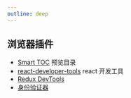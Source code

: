 ```yaml
---
outline: deep
---
```

## 浏览器插件
- [Smart TOC](https://chromewebstore.google.com/detail/smart-toc/lifgeihcfpkmmlfjbailfpfhbahhibba?hl=zh-CN&utm_source=ext_sidebar) 预览目录
- [react-developer-tools](https://chromewebstore.google.com/detail/react-developer-tools/fmkadmapgofadopljbjfkapdkoienihi) react 开发工具
- [Redux DevTools](https://chromewebstore.google.com/detail/redux-devtools/lmhkpmbekcpmknklioeibfkpmmfibljd?hl=en)
- [身份验证器](https://chromewebstore.google.com/detail/%E8%BA%AB%E4%BB%BD%E9%AA%8C%E8%AF%81%E5%99%A8/bhghoamapcdpbohphigoooaddinpkbai)
